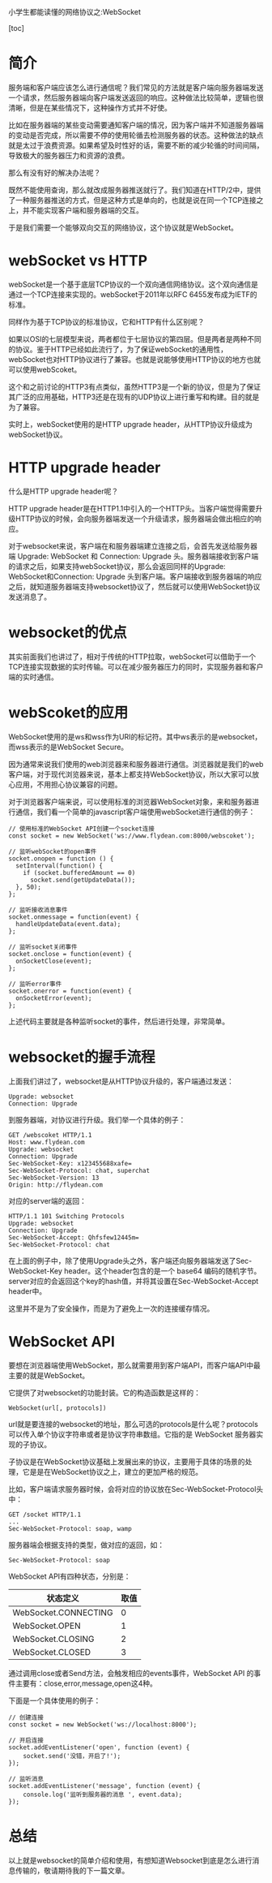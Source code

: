 小学生都能读懂的网络协议之:WebSocket

[toc]

# 简介

服务端和客户端应该怎么进行通信呢？我们常见的方法就是客户端向服务器端发送一个请求，然后服务器端向客户端发送返回的响应。这种做法比较简单，逻辑也很清晰，但是在某些情况下，这种操作方式并不好使。

比如在服务器端的某些变动需要通知客户端的情况，因为客户端并不知道服务器端的变动是否完成，所以需要不停的使用轮循去检测服务器的状态。这种做法的缺点就是太过于浪费资源。如果希望及时性好的话，需要不断的减少轮循的时间间隔，导致极大的服务器压力和资源的浪费。

那么有没有好的解决办法呢？

既然不能使用查询，那么就改成服务器推送就行了。我们知道在HTTP/2中，提供了一种服务器推送的方式，但是这种方式是单向的，也就是说在同一个TCP连接之上，并不能实现客户端和服务器端的交互。

于是我们需要一个能够双向交互的网络协议，这个协议就是WebSocket。

# webSocket vs HTTP

webSocket是一个基于底层TCP协议的一个双向通信网络协议。这个双向通信是通过一个TCP连接来实现的。webSocket于2011年以RFC 6455发布成为IETF的标准。

同样作为基于TCP协议的标准协议，它和HTTP有什么区别呢？

如果以OSI的七层模型来说，两者都位于七层协议的第四层。但是两者是两种不同的协议。鉴于HTTP已经如此流行了，为了保证webSocket的通用性，webSocket也对HTTP协议进行了兼容。也就是说能够使用HTTP协议的地方也就可以使用webScoket。

这个和之前讨论的HTTP3有点类似，虽然HTTP3是一个新的协议，但是为了保证其广泛的应用基础，HTTP3还是在现有的UDP协议上进行重写和构建。目的就是为了兼容。

实时上，webSocket使用的是HTTP upgrade header，从HTTP协议升级成为webSocket协议。

# HTTP upgrade header

什么是HTTP upgrade header呢？

HTTP upgrade header是在HTTP1.1中引入的一个HTTP头。当客户端觉得需要升级HTTP协议的时候，会向服务器端发送一个升级请求，服务器端会做出相应的响应。

对于websocket来说，客户端在和服务器端建立连接之后，会首先发送给服务器端 Upgrade: WebSocket 和 Connection: Upgrade 头。服务器端接收到客户端的请求之后，如果支持webSocket协议，那么会返回同样的Upgrade: WebSocket和Connection: Upgrade 头到客户端。客户端接收到服务器端的响应之后，就知道服务器端支持websocket协议了，然后就可以使用WebSocket协议发送消息了。

# websocket的优点 

其实前面我们也讲过了，相对于传统的HTTP拉取，webSocket可以借助于一个TCP连接实现数据的实时传输。可以在减少服务器压力的同时，实现服务器和客户端的实时通信。

# webScoket的应用

WebSocket使用的是ws和wss作为URI的标记符。其中ws表示的是websocket，而wss表示的是WebSocket Secure。

因为通常来说我们使用的web浏览器来和服务器进行通信。浏览器就是我们的web客户端，对于现代浏览器来说，基本上都支持WebSocket协议，所以大家可以放心应用，不用担心协议兼容的问题。

对于浏览器客户端来说，可以使用标准的浏览器WebSocket对象，来和服务器进行通信，我们看一个简单的javascript客户端使用webSocket进行通信的例子：

```
// 使用标准的WebSocket API创建一个socket连接
const socket = new WebSocket('ws://www.flydean.com:8000/webscoket');

// 监听webSocket的open事件
socket.onopen = function () {
  setInterval(function() {
    if (socket.bufferedAmount == 0)
      socket.send(getUpdateData());
  }, 50);
};

// 监听接收消息事件
socket.onmessage = function(event) {
  handleUpdateData(event.data);
};

// 监听socket关闭事件
socket.onclose = function(event) {
  onSocketClose(event);
};

// 监听error事件
socket.onerror = function(event) {
  onSocketError(event);
};
```

上述代码主要就是各种监听socket的事件，然后进行处理，非常简单。

# websocket的握手流程

上面我们讲过了，websocket是从HTTP协议升级的，客户端通过发送：

```
Upgrade: websocket
Connection: Upgrade

```

到服务器端，对协议进行升级。我们举一个具体的例子：

```
GET /webscoket HTTP/1.1
Host: www.flydean.com
Upgrade: websocket
Connection: Upgrade
Sec-WebSocket-Key: x123455688xafe=
Sec-WebSocket-Protocol: chat, superchat
Sec-WebSocket-Version: 13
Origin: http://flydean.com
```

对应的server端的返回：

```
HTTP/1.1 101 Switching Protocols
Upgrade: websocket
Connection: Upgrade
Sec-WebSocket-Accept: Qhfsfew12445m=
Sec-WebSocket-Protocol: chat
```

在上面的例子中，除了使用Upgrade头之外，客户端还向服务器端发送了Sec-WebSocket-Key header。这个header包含的是一个 base64 编码的随机字节。server对应的会返回这个key的hash值，并将其设置在Sec-WebSocket-Accept header中。

这里并不是为了安全操作，而是为了避免上一次的连接缓存情况。

# WebSocket API 

要想在浏览器端使用WebSocket，那么就需要用到客户端API，而客户端API中最主要的就是WebSocket。

它提供了对websocket的功能封装。它的构造函数是这样的：

```
WebSocket(url[, protocols])
```

url就是要连接的websocket的地址，那么可选的protocols是什么呢？protocols可以传入单个协议字符串或者是协议字符串数组。它指的是 WebSocket 服务器实现的子协议。

子协议是在WebSocket协议基础上发展出来的协议，主要用于具体的场景的处理，它是是在WebSocket协议之上，建立的更加严格的规范。

比如，客户端请求服务器时候，会将对应的协议放在Sec-WebSocket-Protocol头中：

```
GET /socket HTTP/1.1
...
Sec-WebSocket-Protocol: soap, wamp
```

服务器端会根据支持的类型，做对应的返回，如：

```
Sec-WebSocket-Protocol: soap
```

WebSocket API有四种状态，分别是：

状态定义 | 取值
---------|----------
WebSocket.CONNECTING | 0 
WebSocket.OPEN | 1
WebSocket.CLOSING | 2
WebSocket.CLOSED | 3

通过调用close或者Send方法，会触发相应的events事件，WebSocket API 的事件主要有：close,error,message,open这4种。

下面是一个具体使用的例子：

```
// 创建连接
const socket = new WebSocket('ws://localhost:8000');

// 开启连接
socket.addEventListener('open', function (event) {
    socket.send('没错，开启了!');
});

// 监听消息
socket.addEventListener('message', function (event) {
    console.log('监听到服务器的消息 ', event.data);
});
```

# 总结

以上就是websocket的简单介绍和使用，有想知道Websocket到底是怎么进行消息传输的，敬请期待我的下一篇文章。








